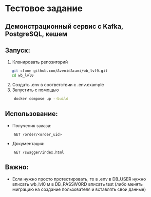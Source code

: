 # Тестовое задание  
## Демонстрационный сервис с Kafka, PostgreSQL, кешем


## Запуск:
1. Клонировать репозиторий
 ```bash
    git clone github.com/AvenidAcami/wb_lvl0.git
    cd wb_lvl0
```
2. Создать .env в соответствии с .env.example
3. Запустить с помощью
```bash
    docker compose up --build
```

## Использование:
 - Получения заказа: 
```http request
    GET /order/<order_uid>
```

 - Документация:
```http request
    GET /swagger/index.html
```

## Важно:
 - Если нужно просто протестировать, то в .env в DB_USER нужно вписать wb_lvl0 м в DB_PASSWORD вписать test
   (либо менять миграцию на создание пользователя и вставлять свои данные)

